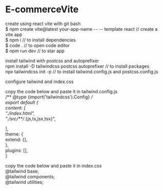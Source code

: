 # E-commerceVite

create using react vite with git bash<br/>
$ npm create vite@latest your-app-name -- -- template react  // create a vite app<br/>
$ npm i                                                      // to install dependencies<br/>
$ code .                                                     // to open code editor<br/>
$ npm run dev                                                // to star app<br/>

install tailwind with postcss and autoprefixer <br/>
npm install -D tailwindcss postcss autoprefixer              // to install packages<br/>
npx tailwindcss init -p                                      // to install tailwind.config.js and postcss.config.js<br/>

configure tailwind and index.css<br/>

copy the code below and paste it in tailwind.config.js<br/>
/** @type {import('tailwindcss').Config} */<br/>
export default {<br/>
  content: [<br/>
    "./index.html",<br/>
    "./src/**/*.{js,ts,jsx,tsx}",<br/>
    
  ],<br/>
  theme: {<br/>
    extend: {},<br/>
  },<br/>
  plugins: [],<br/>
}<br/>

copy the code below and paste it in index.css<br/>
@tailwind base; <br/>
@tailwind components;<br/>
@tailwind utilities;



